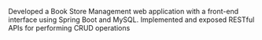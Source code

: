 Developed a Book Store Management web application with a front-end interface using Spring Boot and MySQL. Implemented and exposed RESTful APIs for performing CRUD operations
